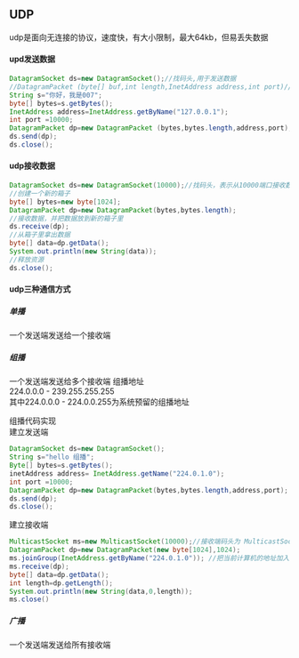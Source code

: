 ## UDP
udp是面向无连接的协议，速度快，有大小限制，最大64kb，但易丢失数据
#### upd发送数据
```java
DatagramSocket ds=new DatagramSocket();//找码头,用于发送数据
//DatagramPacket (byte[] buf,int length,InetAddress address,int port)//打包数据的格式
String s="你好，我是007";
byte[] bytes=s.getBytes();
InetAddress address=InetAddress.getByName("127.0.0.1");
int port =10000;
DatagramPacket dp=new DatagramPacket (bytes,bytes.length,address,port);
ds.send(dp);
ds.close();
```
#### udp接收数据
```java
DatagramSocket ds=new DatagramSocket(10000);//找码头，表示从10000端口接收数据
//创建一个新的箱子
byte[] bytes=new byte[1024];
DatagramPacket dp=new DatagramPacket(bytes,bytes.length);
//接收数据，并把数据放到新的箱子里
ds.receive(dp);
//从箱子里拿出数据
byte[] data=dp.getData();
System.out.println(new String(data));
//释放资源
ds.close();
```
#### udp三种通信方式
##### 单播
一个发送端发送给一个接收端   
##### 组播
一个发送端发送给多个接收端
组播地址  
224.0.0.0 - 239.255.255.255  
其中224.0.0.0 - 224.0.0.255为系统预留的组播地址  

组播代码实现  
建立发送端
```java
DatagramSocket ds=new DatagramSocket();
String s="hello 组播";
Byte[] bytes=s.getBytes();
inetAddress address= InetAddress.getName("224.0.1.0");
int port =10000;
DatagramPacket dp=new DatagramPacket(bytes,bytes.length,address,port);
ds.send(dp);
ds.close();
```
建立接收端  
```java
MulticastSocket ms=new MulticastSocket(10000);//接收端码头为 MulticastSocket
DatagramPacket dp=new DatagramPacket(new byte[1024],1024);
ms.joinGroup(InetAddress.getByName("224.0.1.0")); //把当前计算机的地址加入到组播地址中
ms.receive(dp);
byte[] data=dp.getData();
int length=dp.getLength();
System.out.println(new String(data,0,length));
ms.close()
```
##### 广播
一个发送端发送给所有接收端
